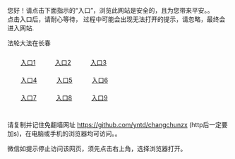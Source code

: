 您好！请点击下面指示的“入口”，浏览此网站是安全的，且为您带来平安。。 <br/>
点击入口后，请耐心等待， 过程中可能会出现无法打开的提示，请忽略，最终会进入网站. </br>

法轮大法在长春<br/>
<div style="padding:10px"><a style="margin:20px" target="_blank" href="https://d1avtmspxibv1r.cloudfront.net/2Qpsp?kuavasu" id="ccLink1" rel="nofollow">入口1</a> <a target="_blank" style="margin:20px" href="https://d3u81cqtn7b9aw.cloudfront.net/2Qpsp?uuxfpvec" id="ccLink2" rel="nofollow">入口2</a> <a style="margin:20px" target="_blank" href="https://d3dgsipbuizmxz.cloudfront.net/2Qpsp?ofunmvog" id="ccLink3" rel="nofollow">入口3</a></div>

<div style="padding:10px" ><a style="margin:20px" target="_blank" href="https://d1avtmspxibv1r.cloudfront.net/2Qpsp?kuavasu" id="ccLink4" rel="nofollow">入口4</a> <a style="margin:20px" href="https://d3u81cqtn7b9aw.cloudfront.net/2Qpsp?uuxfpvec" target="_blank" id="ccLink5" rel="nofollow">入口5</a> <a style="margin:20px" href="https://d3dgsipbuizmxz.cloudfront.net/2Qpsp?ofunmvog" target="_blank" id="ccLink6" rel="nofollow">入口6</a></div>

<div style="padding:10px"><a style="margin:20px" target="_blank" href="https://d1avtmspxibv1r.cloudfront.net/2Qpsp?kuavasu" id="ccLink7" rel="nofollow">入口7</a> <a style="margin:20px" href="https://d3u81cqtn7b9aw.cloudfront.net/2Qpsp?uuxfpvec" target="_blank" id="ccLink8" rel="nofollow">入口8</a> <a style="margin:20px" target="_blank" href="https://d3dgsipbuizmxz.cloudfront.net/2Qpsp?ofunmvog" id="ccLink9" rel="nofollow">入口9</a></div>

<br/>



请复制并记住免翻墙网址 https://github.com/yntd/changchunzx (http后一定要加s)，在电脑或手机的浏览器均可访问。。<br/>

微信如提示停止访问该网页，须先点击右上角，选择浏览器打开。
